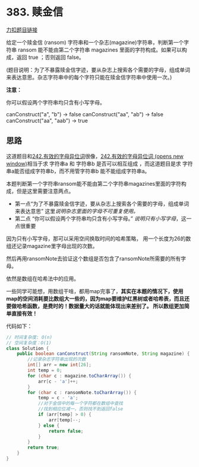 # 383. 赎金信

[力扣题目链接](https://leetcode-cn.com/problems/ransom-note/)

给定一个赎金信 (ransom) 字符串和一个杂志(magazine)字符串，判断第一个字符串 ransom 能不能由第二个字符串 magazines 里面的字符构成。如果可以构成，返回 true ；否则返回 false。

(题目说明：为了不暴露赎金信字迹，要从杂志上搜索各个需要的字母，组成单词来表达意思。杂志字符串中的每个字符只能在赎金信字符串中使用一次。)

**注意：**

你可以假设两个字符串均只含有小写字母。

canConstruct("a", "b") -> false
canConstruct("aa", "ab") -> false
canConstruct("aa", "aab") -> true

## 思路

这道题目和[242.有效的字母异位词](https://programmercarl.com/0242.有效的字母异位词.html)很像，[242.有效的字母异位词 (opens new window)](https://programmercarl.com/0242.有效的字母异位词.html)相当于求 字符串a 和 字符串b 是否可以相互组成 ，而这道题目是求 字符串a能否组成字符串b，而不用管字符串b 能不能组成字符串a。

本题判断第一个字符串ransom能不能由第二个字符串magazines里面的字符构成，但是这里需要注意两点。

- 第一点“为了不暴露赎金信字迹，要从杂志上搜索各个需要的字母，组成单词来表达意思” 这里*说明杂志里面的字母不可重复使用。*
- 第二点 “你可以假设两个字符串均只含有小写字母。” *说明只有小写字母*，这一点很重要

因为只有小写字母，那可以采用空间换取时间的哈希策略， 用一个长度为26的数组还记录magazine里字母出现的次数。

然后再用ransomNote去验证这个数组是否包含了ransomNote所需要的所有字母。

依然是数组在哈希法中的应用。

一些同学可能想，用数组干啥，都用map完事了，**其实在本题的情况下，使用map的空间消耗要比数组大一些的，因为map要维护红黑树或者哈希表，而且还要做哈希函数，是费时的！数据量大的话就能体现出来差别了。 所以数组更加简单直接有效！**

代码如下：

```java
// 时间复杂度: O(n)
// 空间复杂度：O(1)
class Solution {
    public boolean canConstruct(String ransomNote, String magazine) {
        //记录杂志字符串出现的次数
        int[] arr = new int[26];
        int temp = 0;
        for (char c : magazine.toCharArray()) {
            arr[c - 'a']++;
        }
        for (char c : ransomNote.toCharArray()) {
            temp = c - 'a';
            //对于金信中的每一个字符都在数组中查找
            //找到相应位减一，否则找不到返回false
            if (arr[temp] > 0) {
                arr[temp]--;
            } else {
                return false;
            }
        }
        return true;
    }
}
```